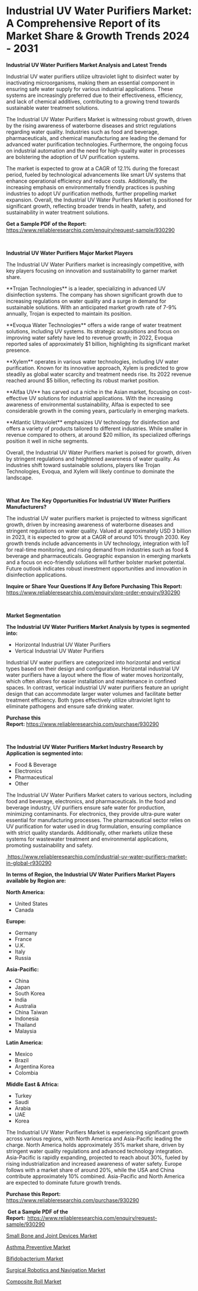 <p><h1>Industrial UV Water Purifiers Market: A Comprehensive Report of its Market Share & Growth Trends 2024 - 2031</h1></p><p><strong>Industrial UV Water Purifiers Market Analysis and Latest Trends</strong></p>
<p><p>Industrial UV water purifiers utilize ultraviolet light to disinfect water by inactivating microorganisms, making them an essential component in ensuring safe water supply for various industrial applications. These systems are increasingly preferred due to their effectiveness, efficiency, and lack of chemical additives, contributing to a growing trend towards sustainable water treatment solutions.</p><p>The Industrial UV Water Purifiers Market is witnessing robust growth, driven by the rising awareness of waterborne diseases and strict regulations regarding water quality. Industries such as food and beverage, pharmaceuticals, and chemical manufacturing are leading the demand for advanced water purification technologies. Furthermore, the ongoing focus on industrial automation and the need for high-quality water in processes are bolstering the adoption of UV purification systems.</p><p>The market is expected to grow at a CAGR of 12.1% during the forecast period, fueled by technological advancements like smart UV systems that enhance operational efficiency and reduce costs. Additionally, the increasing emphasis on environmentally friendly practices is pushing industries to adopt UV purification methods, further propelling market expansion. Overall, the Industrial UV Water Purifiers Market is positioned for significant growth, reflecting broader trends in health, safety, and sustainability in water treatment solutions.</p></p>
<p><strong>Get a Sample PDF of the Report:&nbsp;</strong> <a href="https://www.reliableresearchiq.com/enquiry/request-sample/930290?utm_campaign=101&utm_medium=2&utm_source=Github&utm_content=ia&utm_term=03122024&utm_id=industrial-uv-water-purifiers">https://www.reliableresearchiq.com/enquiry/request-sample/930290</a></p>
<p>&nbsp;</p>
<p><strong>Industrial UV Water Purifiers Major Market Players</strong></p>
<p><p>The Industrial UV Water Purifiers market is increasingly competitive, with key players focusing on innovation and sustainability to garner market share. </p><p>**Trojan Technologies** is a leader, specializing in advanced UV disinfection systems. The company has shown significant growth due to increasing regulations on water quality and a surge in demand for sustainable solutions. With an anticipated market growth rate of 7-9% annually, Trojan is expected to maintain its position.</p><p>**Evoqua Water Technologies** offers a wide range of water treatment solutions, including UV systems. Its strategic acquisitions and focus on improving water safety have led to revenue growth; in 2022, Evoqua reported sales of approximately $1 billion, highlighting its significant market presence.</p><p>**Xylem** operates in various water technologies, including UV water purification. Known for its innovative approach, Xylem is predicted to grow steadily as global water scarcity and treatment needs rise. Its 2022 revenue reached around $5 billion, reflecting its robust market position.</p><p>**Alfaa UV** has carved out a niche in the Asian market, focusing on cost-effective UV solutions for industrial applications. With the increasing awareness of environmental sustainability, Alfaa is expected to see considerable growth in the coming years, particularly in emerging markets.</p><p>**Atlantic Ultraviolet** emphasizes UV technology for disinfection and offers a variety of products tailored to different industries. While smaller in revenue compared to others, at around $20 million, its specialized offerings position it well in niche segments.</p><p>Overall, the Industrial UV Water Purifiers market is poised for growth, driven by stringent regulations and heightened awareness of water quality. As industries shift toward sustainable solutions, players like Trojan Technologies, Evoqua, and Xylem will likely continue to dominate the landscape.</p></p>
<p>&nbsp;</p>
<p><strong>What Are The Key Opportunities For Industrial UV Water Purifiers Manufacturers?</strong></p>
<p><p>The industrial UV water purifiers market is projected to witness significant growth, driven by increasing awareness of waterborne diseases and stringent regulations on water quality. Valued at approximately USD 3 billion in 2023, it is expected to grow at a CAGR of around 10% through 2030. Key growth trends include advancements in UV technology, integration with IoT for real-time monitoring, and rising demand from industries such as food & beverage and pharmaceuticals. Geographic expansion in emerging markets and a focus on eco-friendly solutions will further bolster market potential. Future outlook indicates robust investment opportunities and innovation in disinfection applications.</p></p>
<p><strong>Inquire or Share Your Questions If Any Before Purchasing This Report:</strong> <a href="https://www.reliableresearchiq.com/enquiry/pre-order-enquiry/930290?utm_campaign=101&utm_medium=2&utm_source=Github&utm_content=ia&utm_term=03122024&utm_id=industrial-uv-water-purifiers">https://www.reliableresearchiq.com/enquiry/pre-order-enquiry/930290</a></p>
<p>&nbsp;</p>
<p><strong>Market Segmentation</strong></p>
<p><strong>The Industrial UV Water Purifiers Market Analysis by types is segmented into:</strong></p>
<p><ul><li>Horizontal Industrial UV Water Purifiers</li><li>Vertical Industrial UV Water Purifiers</li></ul></p>
<p><p>Industrial UV water purifiers are categorized into horizontal and vertical types based on their design and configuration. Horizontal industrial UV water purifiers have a layout where the flow of water moves horizontally, which often allows for easier installation and maintenance in confined spaces. In contrast, vertical industrial UV water purifiers feature an upright design that can accommodate larger water volumes and facilitate better treatment efficiency. Both types effectively utilize ultraviolet light to eliminate pathogens and ensure safe drinking water.</p></p>
<p><strong>Purchase this Report:&nbsp;</strong><a href="https://www.reliableresearchiq.com/purchase/930290?utm_campaign=101&utm_medium=2&utm_source=Github&utm_content=ia&utm_term=03122024&utm_id=industrial-uv-water-purifiers">https://www.reliableresearchiq.com/purchase/930290</a></p>
<p>&nbsp;</p>
<p><strong>The Industrial UV Water Purifiers Market Industry Research by Application is segmented into:</strong></p>
<p><ul><li>Food & Beverage</li><li>Electronics</li><li>Pharmaceutical</li><li>Other</li></ul></p>
<p><p>The Industrial UV Water Purifiers Market caters to various sectors, including food and beverage, electronics, and pharmaceuticals. In the food and beverage industry, UV purifiers ensure safe water for production, minimizing contaminants. For electronics, they provide ultra-pure water essential for manufacturing processes. The pharmaceutical sector relies on UV purification for water used in drug formulation, ensuring compliance with strict quality standards. Additionally, other markets utilize these systems for wastewater treatment and environmental applications, promoting sustainability and safety.</p></p>
<p><a href="https://www.reliableresearchiq.com/industrial-uv-water-purifiers-market-in-global-r930290?utm_campaign=101&utm_medium=2&utm_source=Github&utm_content=ia&utm_term=03122024&utm_id=industrial-uv-water-purifiers">&nbsp;https://www.reliableresearchiq.com/industrial-uv-water-purifiers-market-in-global-r930290</a></p>
<p><strong>In terms of Region, the Industrial UV Water Purifiers Market Players available by Region are:</strong></p>
<p>
    <p> <strong> North America: </strong>
        <ul>
            <li>United States</li>
            <li>Canada</li>
        </ul>
        </p> 
    <p> <strong> Europe: </strong>
        <ul>
            <li>Germany</li>
            <li>France</li>
            <li>U.K.</li>
            <li>Italy</li>
            <li>Russia</li>
        </ul>
        </p> 
    <p> <strong> Asia-Pacific: </strong>
        <ul>
            <li>China</li>
            <li>Japan</li>
            <li>South Korea</li>
            <li>India</li>
            <li>Australia</li>
            <li>China Taiwan</li>
            <li>Indonesia</li>
            <li>Thailand</li>
            <li>Malaysia</li>
        </ul>
        </p> 
    <p> <strong> Latin America: </strong>
        <ul>
            <li>Mexico</li>
            <li>Brazil</li>
            <li>Argentina Korea</li>
            <li>Colombia</li>
        </ul>
        </p> 
    <p> <strong> Middle East & Africa: </strong>
        <ul>
            <li>Turkey</li>
            <li>Saudi</li>
            <li>Arabia</li>
            <li>UAE</li>
            <li>Korea</li>
        </ul>
    </p>
    </p>
<p><p>The Industrial UV Water Purifiers Market is experiencing significant growth across various regions, with North America and Asia-Pacific leading the charge. North America holds approximately 35% market share, driven by stringent water quality regulations and advanced technology integration. Asia-Pacific is rapidly expanding, projected to reach about 30%, fueled by rising industrialization and increased awareness of water safety. Europe follows with a market share of around 20%, while the USA and China contribute approximately 10% combined. Asia-Pacific and North America are expected to dominate future growth trends.</p></p>
<p><strong>Purchase this Report: </strong><a href="https://www.reliableresearchiq.com/purchase/930290?utm_campaign=101&utm_medium=2&utm_source=Github&utm_content=ia&utm_term=03122024&utm_id=industrial-uv-water-purifiers">https://www.reliableresearchiq.com/purchase/930290</a></p>
<p>&nbsp;<strong>Get a Sample PDF of the Report:&nbsp;&nbsp;</strong><a href="https://www.reliableresearchiq.com/enquiry/request-sample/930290?utm_campaign=101&utm_medium=2&utm_source=Github&utm_content=ia&utm_term=03122024&utm_id=industrial-uv-water-purifiers">https://www.reliableresearchiq.com/enquiry/request-sample/930290</a></p>
<p><strong></strong></p>
<p><p><a href="https://issuu.com/reportprime-2/docs/small-bone-and-joint-devices-market-size-2030.pptx?utm_campaign=101&utm_medium=2&utm_source=Github&utm_content=ia&utm_term=03122024&utm_id=industrial-uv-water-purifiers">Small Bone and Joint Devices Market</a></p><p><a href="https://www.linkedin.com/pulse/asthma-preventive-growth-trends-projected-88-2024-2031-market-rift-2zsce?utm_campaign=101&utm_medium=2&utm_source=Github&utm_content=ia&utm_term=03122024&utm_id=industrial-uv-water-purifiers">Asthma Preventive Market</a></p><p><a href="https://www.linkedin.com/pulse/why-bifidobacterium-market-rise-exploring-135-cagr-key-drivers-xguze?utm_campaign=101&utm_medium=2&utm_source=Github&utm_content=ia&utm_term=03122024&utm_id=industrial-uv-water-purifiers">Bifidobacterium Market</a></p><p><a href="https://issuu.com/reportprime-2/docs/surgical-robotics-and-navigation-market-size-2030.?utm_campaign=101&utm_medium=2&utm_source=Github&utm_content=ia&utm_term=03122024&utm_id=industrial-uv-water-purifiers">Surgical Robotics and Navigation Market</a></p><p><a href="https://www.linkedin.com/pulse/sustainability-trends-composite-roll-industry-market-implications-ouolf?utm_campaign=101&utm_medium=2&utm_source=Github&utm_content=ia&utm_term=03122024&utm_id=industrial-uv-water-purifiers">Composite Roll Market</a></p></p>